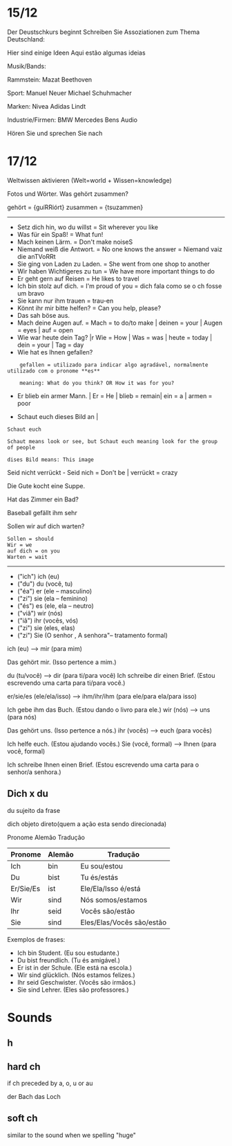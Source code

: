 # 15/12

Der Deustschkurs beginnt
Schreiben Sie Assoziationen zum Thema Deutschland:

Hier sind einige Ideen
Aqui estão algumas ideias


Musik/Bands:

Rammstein:
Mazat
Beethoven

Sport:
Manuel Neuer
Michael Schuhmacher

Marken:
Nivea
Adidas
Lindt

Industrie/Firmen:
BMW
Mercedes Bens
Audio

Hören Sie und sprechen Sie nach

# 17/12

Weltwissen aktivieren
(Welt=world + Wissen=knowledge)

Fotos und Wörter. Was gehört zusammen?

gehört = {guíRRiórt}
zusammen = {tsuzammen}

---

- Setz dich hin, wo du willst = Sit wherever you like
- Was für ein Spaß! = What fun!
- Mach keinen Lärm. = Don't make noiseS
- Niemand weiß die Antwort. = No one knows the answer = Niemand vaiz die anTVoRRt
- Sie ging von Laden zu Laden. = She went from one shop to another
- Wir haben Wichtigeres zu tun = We have more important things to do
- Er geht gern auf Reisen = He likes to travel
- Ich bin stolz auf dich. = I'm proud of you = dich fala como se o ch fosse um bravo
- Sie kann nur ihm trauen = trau-en 
- Könnt ihr mir bitte helfen? = Can you help, please?
- Das sah böse aus.
- Mach deine Augen auf. = Mach = to do/to make | deinen = your | Augen = eyes | auf = open
- Wie war heute dein Tag? |r Wie = How | Was = was | heute = today | dein = your | Tag = day
- Wie hat es Ihnen gefallen? 
```
    gefallen = utilizado para indicar algo agradável, normalmente utilizado com o pronome **es**

    meaning: What do you think? OR How it was for you?
```
- Er blieb ein armer Mann. | Er = He | blieb = remain| ein = a | armen = poor

- Schaut euch dieses Bild an | 
```
Schaut euch

Schaut means look or see, but Schaut euch meaning look for the group of people

dises Bild means: This image

```

Seid nicht verrückt - Seid nich = Don't be | verrückt = crazy

Die Gute kocht eine Suppe.

Hat das Zimmer ein Bad?

Baseball gefällt ihm sehr

Sollen wir auf dich warten? 

```
Sollen = should
Wir = we
auf dich = on you
Warten = wait

```

---

- ("ich") ich (eu)
- ("du") du (você, tu)
- ("éa") er (ele – masculino)
- ("zi") sie (ela – feminino)
- ("és") es (ele, ela – neutro)
- ("viâ") wir (nós)
- ("iâ") ihr (vocês, vós)
- ("zi") sie (eles, elas)
- ("zi") Sie (O senhor , A senhora"– tratamento formal)


ich (eu) --> mir (para mim)

Das gehört mir. (Isso pertence a mim.)

du (tu/você) --> dir (para ti/para você)
Ich schreibe dir einen Brief. (Estou escrevendo uma carta para ti/para você.)

er/sie/es (ele/ela/isso) --> ihm/ihr/ihm (para ele/para ela/para isso)

Ich gebe ihm das Buch. (Estou dando o livro para ele.)
wir (nós) --> uns (para nós)

Das gehört uns. (Isso pertence a nós.)
ihr (vocês) --> euch (para vocês)

Ich helfe euch. (Estou ajudando vocês.)
Sie (você, formal) --> Ihnen (para você, formal)

Ich schreibe Ihnen einen Brief. (Estou escrevendo uma carta para o senhor/a senhora.)


## Dich x du

du sujeito da frase

dich objeto direto(quem a ação esta sendo direcionada)


Pronome	Alemão	Tradução

| Pronome | Alemão | Tradução          |
|---------|--------|-------------------|
| Ich     | bin    | Eu sou/estou      |
| Du      | bist   | Tu és/estás       |
| Er/Sie/Es | ist  | Ele/Ela/Isso é/está|
| Wir     | sind   | Nós somos/estamos |
| Ihr     | seid   | Vocês são/estão   |
| Sie     | sind   | Eles/Elas/Vocês são/estão |

Exemplos de frases:

- Ich bin Student. (Eu sou estudante.)
- Du bist freundlich. (Tu és amigável.)
- Er ist in der Schule. (Ele está na escola.)
- Wir sind glücklich. (Nós estamos felizes.)
- Ihr seid Geschwister. (Vocês são irmãos.)
- Sie sind Lehrer. (Eles são professores.)


# Sounds 

## h

## hard ch

if ch preceded by a, o, u or au

der Bach
das Loch

## soft ch

similar to the sound when we spelling "huge"

